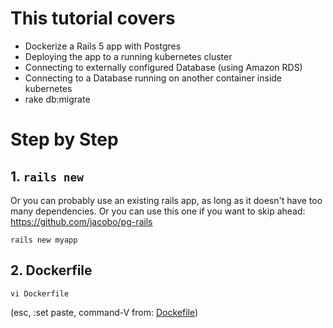 # This tutorial covers

- Dockerize a Rails 5 app with Postgres
- Deploying the app to a running kubernetes cluster
- Connecting to externally configured Database (using Amazon RDS)
- Connecting to a Database running on another container inside kubernetes
- rake db:migrate

# Step by Step

## 1. `rails new`

Or you can probably use an existing rails app, as long as it doesn't have too many dependencies. Or you can use this one if you want to skip ahead: https://github.com/jacobo/pg-rails

    rails new myapp

## 2. Dockerfile

    vi Dockerfile

  (esc, :set paste, command-V from: [Dockefile](01-basic-rails-app/examples/Dockerfile))
